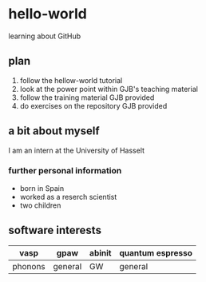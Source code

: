 # hello-world
learning about GitHub

## plan
1. follow the hellow-world tutorial
1. look at the power point within GJB's teaching material
1. follow the training material GJB provided
1. do exercises on the repository GJB provided

## a bit about myself
I am an intern at the University of Hasselt

### further personal information
- born in Spain
- worked as a reserch scientist
- two children

## software interests
| vasp | gpaw | abinit | quantum espresso |
| ---- | ---- | ------ | ---------------- |
| phonons | general | GW | general |
